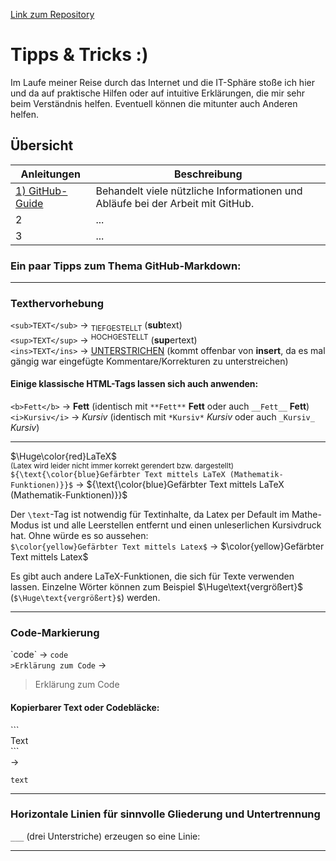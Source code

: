 [Link zum Repository](https://www.github.com/Anokatabc/Nuetzliche_Infos)

# Tipps & Tricks :)

Im Laufe meiner Reise durch das Internet und die IT-Sphäre stoße ich hier und da auf praktische Hilfen oder auf intuitive Erklärungen, die mir sehr beim Verständnis helfen. Eventuell können die mitunter auch Anderen helfen.

## Übersicht
Anleitungen|Beschreibung
---|---
|[1\) GitHub-Guide](https://github.com/Anokatabc/Nuetzliche_Infos/blob/main/GitHubBefehle.md)|Behandelt viele nützliche Informationen und Abläufe bei der Arbeit mit GitHub.
|2|...
|3|...

### Ein paar Tipps zum Thema GitHub-Markdown:<br>
___
### Texthervorhebung
`<sub>TEXT</sub>` -> <sub>TIEFGESTELLT</sub> (<b>sub</b>text)<br>
`<sup>TEXT</sup>` -> <sup>HOCHGESTELLT</sup> (<b>sup</b>ertext)<br>
`<ins>TEXT</ins>` -> <ins>UNTERSTRICHEN</ins> (kommt offenbar von **insert**, da es mal gängig war eingefügte Kommentare/Korrekturen zu unterstreichen)<br>

#### Einige klassische HTML-Tags lassen sich auch anwenden: <br>
`<b>Fett</b>` -> <b>Fett</b> (identisch mit `**Fett**` **Fett** oder auch `__Fett__` __Fett__)<br>
`<i>Kursiv</i>` -> <i>Kursiv</i> (identisch mit `*Kursiv*` *Kursiv* oder auch `_Kursiv_` _Kursiv_)
___
$\Huge\color{red}LaTeX$<br>
<sup>(Latex wird leider nicht immer korrekt gerendert bzw. dargestellt)<br></sup>
`${\text{\color{blue}Gefärbter Text mittels LaTeX (Mathematik-Funktionen)}}$` -> ${\text{\color{blue}Gefärbter Text mittels LaTeX (Mathematik-Funktionen)}}$<br>

Der `\text`-Tag ist notwendig für Textinhalte, da Latex per Default im Mathe-Modus ist und alle Leerstellen entfernt und einen unleserlichen Kursivdruck hat. Ohne würde es so aussehen: 
<br>`$\color{yellow}Gefärbter Text mittels Latex$` -> $\color{yellow}Gefärbter Text mittels Latex$

Es gibt auch andere LaTeX-Funktionen, die sich für Texte verwenden lassen. Einzelne Wörter können zum Beispiel $\Huge\text{vergrößert}$ (`$\Huge\text{vergrößert}$`) werden.
___
### Code-Markierung
\`code\` -> `code`<br>
`>Erklärung zum Code` ->
>Erklärung zum Code

#### Kopierbarer Text oder Codebläcke:<br>
\`\`\`<br>Text<br>
\`\`\` <br>->
```
text
```
___
### Horizontale Linien für sinnvolle Gliederung und Untertrennung
`___` (drei Unterstriche) erzeugen so eine Linie:
___
